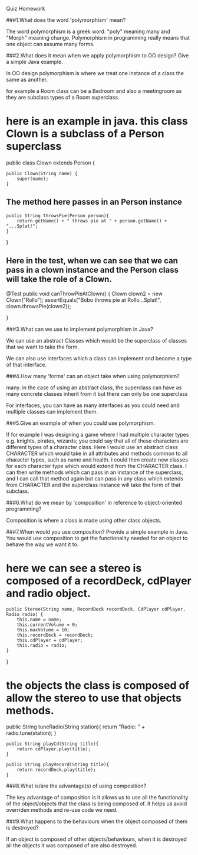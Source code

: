 Quiz Homework

###1.What does the word 'polymorphism' mean?

The word polymorphism is a greek word. "poly" meaning many and "Morph" meaning change.
Polymorphism in programming really means that one object can assume many forms.

###2.What does it mean when we apply polymorphism to OO design? Give a simple Java example.

In OO design polymorphism is where we treat one instance of a class the same as another.

for example a Room class can be a Bedroom and also a meetingroom as they are subclass types of a Room superclass.

# here is an example in java. this class Clown is a subclass of a Person superclass
public class Clown extends Person {


    public Clown(String name) {
        super(name);
    }
##  The method here passes in an Person instance
    public String throwsPie(Person person){              
        return getName() + " throws pie at " + person.getName() + "...Splat!";
    }
}
## Here in the test, when we can see that we can pass in a clown instance and the Person class will take the role of a Clown.
@Test
   public void canThrowPieAtClown() {
       Clown clown2 = new Clown("Rollo");
       assertEquals("Bobo throws pie at Rollo...Splat!", clown.throwsPie(clown2));

   }

###3.What can we use to implement polymorphism in Java?

We can use an abstract Classes which would be the superclass of classes that we want to take the form.

We can also use interfaces which a class can implement and become a type of that interface.

###4.How many 'forms' can an object take when using polymorphism?

many. in the case of using an abstract class, the superclass can have as many concrete classes inherit from it but there can only be one superclass

For interfaces, you can have as many interfaces as you could need and multiple classes can implement them.

###5.Give an example of when you could use polymorphism.

If for example I was designing a game where I had multiple character types e.g. knights, pirates, wizards; you could say that all of these characters are different types of a character class.
Here I would use an abstract class CHARACTER which would take in all attributes and methods common to all character types, such as name and health. I could then create new classes for each character type which would extend from the CHARACTER class.
I can then write methods which can pass in an instance of the superclass, and I can call that method again but can pass in any class which extends from CHARACTER and the superclass instance will take the form of that subclass.


###6.What do we mean by 'composition' in reference to object-oriented programming?

Composition is where a class is made using other class objects.


###7.When would you use composition? Provide a simple example in Java.
You would use composition to get the functionality needed for an object to behave the way we want it to.

# here we can see a stereo is composed of a recordDeck, cdPlayer and radio object.
    public Stereo(String name, RecordDeck recordDeck, CdPlayer cdPlayer, Radio radio) {
        this.name = name;
        this.currentVolume = 0;
        this.maxVolume = 10;
        this.recordDeck = recordDeck;
        this.cdPlayer = cdPlayer;
        this.radio = radio;
    }
  }
# the objects the class is composed of allow the stereo to use that objects methods.
  public String tuneRadio(String station){
        return "Radio: " + radio.tune(station);
    }

    public String playCd(String title){
        return cdPlayer.play(title);
    }

    public String playRecord(String title){
        return recordDeck.play(title);
    }

###8.What is/are the advantage(s) of using composition?

The key advantage of composition is it allows us to use all the functionality of the object/objects that the class is being composed of. It helps us avoid overriden methods and re-use code we need.


###9.What happens to the behaviours when the object composed of them is destroyed?

If an object is composed of other objects/behaviours, when it is destroyed all the objects it was composed of are also destroyed.

